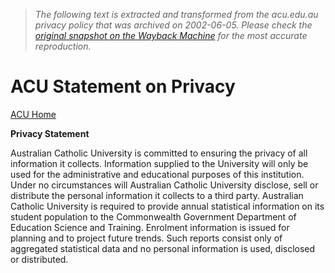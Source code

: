 > *The following text is extracted and transformed from the acu.edu.au privacy policy that was archived on 2002-06-05. Please check the [original snapshot on the Wayback Machine](https://web.archive.org/web/20020605032900id_/http%3A//www.acu.edu.au/privacy.html) for the most accurate reproduction.*

# ACU Statement on Privacy

[ACU Home](https://web.archive.org/web/20020605032900id_/http%3A//www.acu.edu.au/index.html)

**Privacy Statement**

Australian Catholic University is committed to ensuring the privacy of all information it collects. Information supplied to the University will only be used for the administrative and educational purposes of this institution. Under no circumstances will Australian Catholic University disclose, sell or distribute the personal information it collects to a third party. Australian Catholic University is required to provide annual statistical information on its student population to the Commonwealth Government Department of Education Science and Training. Enrolment information is issued for planning and to project future trends. Such reports consist only of aggregated statistical data and no personal information is used, disclosed or distributed. 
